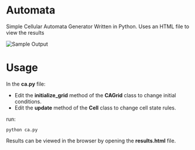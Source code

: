 Automata
=================

Simple Cellular Automata Generator Written in Python.  Uses an HTML file to view the results

![Sample Output](https://github.com/sequenceGeek/Cellular-Automata/raw/master/sample.gif)

Usage
=====

In the **ca.py** file:  
- Edit the **initialize_grid** method of the **CAGrid** class to change initial conditions.
- Edit the **update** method of the **Cell** class to change cell state rules.

run:    

    python ca.py

Results can be viewed in the browser by opening the **results.html** file.


